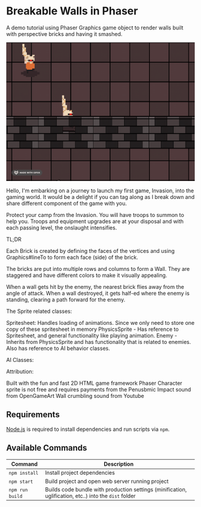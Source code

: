 # Breakable Walls in Phaser

A demo tutorial using Phaser Graphics game object to render walls built with perspective bricks and having it smashed.

![Screenshot](demo.gif)

Hello, I'm embarking on a journey to launch my first game, Invasion, into the gaming world. It would be a delight if you can tag along as I break down and share different component of the game with you.

Protect your camp from the Invasion. You will have troops to summon to help you. Troops and equipment upgrades are at your disposal and with each passing level, the onslaught intensifies.

TL;DR

Each Brick is created by defining the faces of the vertices and using Graphics#lineTo to form each face (side) of the brick.

The bricks are put into multiple rows and columns to form a Wall. They are staggered and have different colors to make it visually appealing.

When a wall gets hit by the enemy, the nearest brick flies away from the angle of attack. When a wall destroyed, it gets half-ed where the enemy is standing, clearing a path forward for the enemy.

The Sprite related classes:

Spritesheet: Handles loading of animations. Since we only need to store one copy of these spritesheet in memory
PhysicsSprite - Has reference to Spritesheet, and general functionality like playing animation.
Enemy - Inherits from PhysicsSprite and has functionality that is related to enemies. Also has reference to AI behavior classes.

AI Classes:

Attribution:

Built with the fun and fast 2D HTML game framework Phaser
Character sprite is not free and requires payments from the Penusbmic
Impact sound from OpenGameArt
Wall crumbling sound from Youtube

## Requirements

[Node.js](https://nodejs.org) is required to install dependencies and run scripts via `npm`.

## Available Commands

| Command | Description |
|---------|-------------|
| `npm install` | Install project dependencies |
| `npm start` | Build project and open web server running project |
| `npm run build` | Builds code bundle with production settings (minification, uglification, etc..) into the `dist` folder |